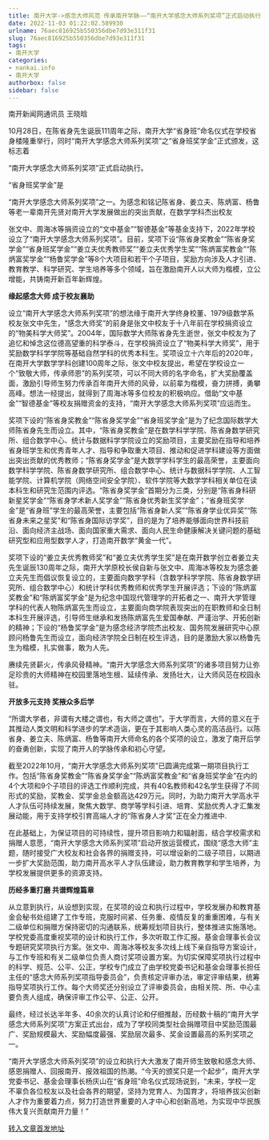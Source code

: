 ```yaml
---
title: 南开大学->感念大师风范 传承南开学脉——“南开大学感念大师系列奖项”正式启动执行 | nankai.info
date: 2022-11-03 01:22:02.589930
urlname: 76aec816925b550356dbe7d93e311f31
slug: 76aec816925b550356dbe7d93e311f31
tags: 
- 南开大学
categories:
- nankai.info
- 南开大学
authorbox: false
sidebar: false
---
```

南开新闻网通讯员 王晓晗

10月28日，在陈省身先生诞辰111周年之际，南开大学“省身班”命名仪式在学校省身楼隆重举行，同时“南开大学感念大师系列奖项”之“省身班奖学金”正式颁发，这标志着

“南开大学感念大师系列奖项”正式启动执行。

“省身班奖学金”是

“南开大学感念大师系列奖项”之一。为感念和铭记陈省身、姜立夫、陈炳富、杨鲁等老一辈南开先贤对南开大学发展做出的突出贡献，在数学学科杰出校友
<!--more-->
张文中、周海冰等捐资设立的“文中基金”“智德基金”等基金支持下，2022年学校设立了“南开大学感念大师系列奖项”。目前，奖项下设“陈省身奖教金”“陈省身奖学金”“省身班奖学金”“姜立夫优秀教师奖”“姜立夫优秀学生奖”“陈炳富奖教金”“陈炳富奖学金”“杨鲁奖学金”等8个大项目和若干个子项目，奖励方向涉及人才引进、教育教学、科学研究、学生培养等多个领域，旨在激励南开人以大师为楷模，立公增能，共铸南开新百年新辉煌。

**缘起感念大师 成于校友襄助**

设立“南开大学感念大师系列奖项”的想法缘于南开大学终身校董、1979级数学系校友张文中先生，“感念大师奖”的前身是张文中校友于十八年前在学校捐资设立的“物美科学大师奖”。2004年，国际数学大师陈省身先生逝世，张文中校友为了追忆和悼念这位德高望重的科学泰斗，在学校捐资设立了“物美科学大师奖”，用于奖励数学科学学院等基础自然学科的优秀本科生。奖项设立十六年后的2020年，在南开大学数学学科创建100周年之际，张文中校友提出，希望在学校设立一个“致敬大师，传承师恩”的系列奖项，可以不同大师的名字命名，扩大奖励覆盖面，激励引导师生努力传承百年南开大师的风骨，以前辈为楷模，奋力拼搏，勇攀高峰。想法一经提出，就得到了周海冰等多位校友的积极响应。借助“文中基金”“智德基金”等校友捐赠资金的支持，“南开大学感念大师系列奖项”应运而生。

奖项下设的“陈省身奖教金”“陈省身奖学金”“省身班奖学金”是为了纪念国际数学大师陈省身先生而设立。其中，“陈省身奖教金”是在数学科学学院、陈省身数学研究所、组合数学中心、统计与数据科学学院设立的奖励项目，主要奖励在指导和培养省身班学生和优秀青年人才、指导和争取重大项目、推动和促进学科建设等方面做出突出贡献的优秀教师；“陈省身奖学金”是大数学学科学生的最高荣誉，主要面向数学科学学院、陈省身数学研究所、组合数学中心、统计与数据科学学院、人工智能学院、计算机学院（网络空间安全学院）、软件学院等大数学学科相关单位在读本科生和研究生范围内评选。“陈省身奖学金”首期分为三类，分别是“陈省身科研新星奖学金”“陈省身学术新人奖学金”“陈省身优秀新生奖学金”；“省身班奖学金”是“省身班”学生的最高荣誉，主要包括“陈省身新人奖”“陈省身学业优异奖”“陈省身未来之星奖”和“陈省身国际访学奖”，目的是为了培养能够面向世界科技前沿、面向经济主战场、面向国家重大需求、面向人民生命健康解决关键问题的基础研究型和应用型数学人才，打造南开数学“黄金一代”。

奖项下设的“姜立夫优秀教师奖”和“姜立夫优秀学生奖”是在南开数学创立者姜立夫先生诞辰130周年之际，南开大学原校长侯自新与张文中、周海冰等校友为感念姜立夫先生而倡议恢复设立的，主要面向数学学科（含数学科学学院、陈省身数学研究所、组合数学中心）和统计学科优秀教师和优秀学生开展评选；下设的“陈炳富奖教金”和“陈炳富奖学金”是为纪念中国现代管理学的开拓者之一、南开大学管理学科的代表人物陈炳富先生而设立，主要面向商学院表现突出的在职教师和全日制本科生开展评选，引导师生继承和发扬陈炳富先生爱国奉献、严谨治学、开拓创新的精神；下设的“杨鲁奖学金”是为感念经济学院杰出校友、国务院发展研究中心原顾问杨鲁先生而设立，面向经济学院全日制在校生评选，目的是激励大家以杨鲁先生为楷模，扎实做事，敢为人先。

赓续先贤薪火，传承风骨精神。“南开大学感念大师系列奖项”的诸多项目努力让弥足珍贵的大师精神在校园里落地生根、延续传承、发扬壮大，让大师风范在校园永驻。

**开放多元支持 奖掖众多后学**

“所谓大学者，非谓有大楼之谓也，有大师之谓也”。于大学而言，大师的意义在于其推动人类文明和科学进步的学术造诣，更在于其影响人类心灵的高洁品行。以陈省身、姜立夫、陈炳富、杨鲁等南开大师命名的各个奖项的设立，激发了南开后学的奋勇创新，实现了南开人的学脉传承和初心守望。

截至2022年10月，“南开大学感念大师系列奖项”已圆满完成第一期项目执行工作。包括“陈省身奖教金”“陈省身奖学金”“陈炳富奖教金”和“省身班奖学金”在内的4个大项和9个子项目的评选工作顺利完成，共有40名教师和42名学生获得了不同形式的奖励，奖教金、奖学金总金额高达429万元。同时，为助力南开大学高水平人才队伍可持续发展，聚焦大数学、商学等学科引进、培育、奖励优秀人才汇集发展动能，用于支持学校引育高端人才的“陈省身人才奖”正在全力推进中.

在此基础上，为保证项目的可持续性，提升项目影响力和辐射面，结合学校需求和捐赠人意愿，“南开大学感念大师系列奖项”启动开放运营模式，围绕“感念大师”主题，随时接受广大校友和社会各界的捐赠支持，可以增设新的二级子项目，以期进一步扩大奖励范围，助力南开高水平人才队伍建设，助力教育教学和学生培养，为学校发展提供更多的资源支持。

**历经多重打磨 共谱辉煌篇章**

从立意到执行，从设想到实现，在奖项的设立和执行过程中，学校发展办和教育基金会秘书处组建了工作专班，克服时间紧、任务重、疫情反复的重重困难，与有关二级单位和捐赠方保持密切的沟通联系，统筹规划项目执行，整体推进实施落地。学校党委高度重视奖项的设计和执行工作，多次听取工作汇报。基金会理事长会议专题研究奖项执行方案。张文中、周海冰等校友多次线上线下亲自指导方案设计，与工作专班和有关二级单位负责人商讨奖项设置方案。为切实保障奖项执行过程中的科学、规范、公平、公正，学校专门成立了由学校党委书记和基金会理事长担任主任的“感念大师系列奖项指导委员会”，负责核定评审办法，审定评审结果，统筹指导奖项执行工作。每个大师奖还分别设立了评审委员会，由相关院、所、中心主要负责人组成，确保评审工作公平、公正、公开。

最终，经过长达半年多、40余次的认真讨论和仔细推敲，历经数十稿的“南开大学感念大师系列奖项”方案正式出台，成为了学校同类型社会捐赠项目中奖励范围最广、奖励规模最大、奖励幅度最强、奖励层次最多、奖金设置最高的系列奖项之一。

“南开大学感念大师系列奖项”的设立和执行大大激发了南开师生致敬和感念大师、感恩捐赠人、回报南开、报效祖国的热潮。“今天的颁奖只是一个起步”，南开大学党委书记、基金会理事长杨庆山在“省身班”命名仪式现场说到，“未来，学校一定不辜负各位校友以及社会各界的期望，坚持为党育人、为国育才，将培养拔尖创新人才作为重要着力点，努力打造世界重要的人才中心和创新高地，为实现中华民族伟大复兴贡献南开力量！”



[转入文章首发地址](http://news.nankai.edu.cn/ywsd/system/2022/10/31/030053379.shtml)